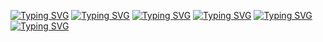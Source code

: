 <a href="https://git.io/typing-svg"><img src="https://readme-typing-svg.demolab.com?font=Fira+Code&weight=600&size=60&pause=4000&color=F8FAFC&repeat=true&random=false&width=3000&height=30&lines=____" alt="Typing SVG" /></a>
<a href="https://git.io/typing-svg"><img src="https://readme-typing-svg.demolab.com?font=Fira+Code&weight=600&size=60&pause=4000&color=F8FAFC&repeat=true&random=false&width=3000&height=30&lines=___________" alt="Typing SVG" /></a>
<a href="https://git.io/typing-svg"><img src="https://readme-typing-svg.demolab.com?font=Fira+Code&weight=600&size=60&pause=4000&color=F8FAFC&repeat=true&random=false&width=3000&height=30&lines=_____________________" alt="Typing SVG" /></a>
<a href="https://git.io/typing-svg"><img src="https://readme-typing-svg.demolab.com?font=Fira+Code&weight=600&size=60&pause=4000&color=D9EAFD&repeat=true&random=false&width=3000&height=30&lines=_______________________________" alt="Typing SVG" /></a>
<a href="https://git.io/typing-svg"><img src="https://readme-typing-svg.demolab.com?font=Fira+Code&weight=600&size=60&pause=4000&color=BCCCDC&repeat=true&random=false&width=3000&height=30&lines=__________________________________________________" alt="Typing SVG" /></a>
<a href="https://git.io/typing-svg"><img src="https://readme-typing-svg.demolab.com?font=Fira+Code&weight=600&size=60&pause=4000&color=9AA6B2&repeat=true&random=false&width=3000&height=30&lines=_______________________________________________________________________________________________________________________________________________________________________" alt="Typing SVG" /></a>
